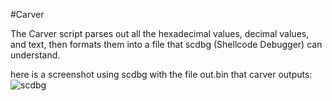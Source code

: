 #Carver

The Carver script parses out all the hexadecimal values, decimal values, and text, then formats them into a file that scdbg (Shellcode Debugger) can understand. 

here is a screenshot using scdbg with the file out.bin that carver outputs: ![scdbg](https://github.com/user-attachments/assets/f64ee650-b58b-4f0c-a1f7-8f24eaa8e8e4)


